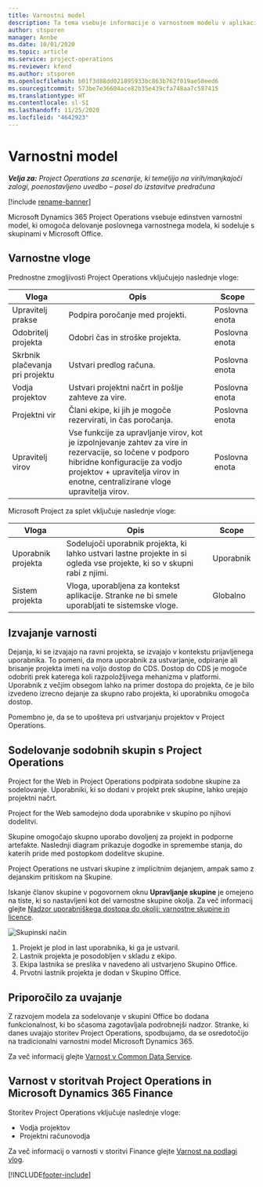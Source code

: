 ```yaml
---
title: Varnostni model
description: Ta tema vsebuje informacije o varnostnem modelu v aplikaciji Dynamics 365 Project Operations.
author: stsporen
manager: Annbe
ms.date: 10/01/2020
ms.topic: article
ms.service: project-operations
ms.reviewer: kfend
ms.author: stsporen
ms.openlocfilehash: b01f3d88dd021895933bc863b762f019ae50eed6
ms.sourcegitcommit: 573be7e36604ace82b35e439cfa748aa7c587415
ms.translationtype: HT
ms.contentlocale: sl-SI
ms.lasthandoff: 11/25/2020
ms.locfileid: "4642923"
---
```

# <a name="security-model"></a>Varnostni model

_**Velja za:** Project Operations za scenarije, ki temeljijo na virih/manjkajoči zalogi, poenostavljeno uvedbo – posel do izstavitve predračuna_

[!include [rename-banner](~/includes/cc-data-platform-banner.md)]

Microsoft Dynamics 365 Project Operations vsebuje edinstven varnostni model, ki omogoča delovanje poslovnega varnostnega modela, ki sodeluje s skupinami v Microsoft Office. 


## <a name="security-roles"></a>Varnostne vloge
Prednostne zmogljivosti Project Operations vključujejo naslednje vloge:

| Vloga                          | Opis                                                                                                                                                                 | Scope |
|-------------------------------|-----------------------------------------------------------------------------------------------------------------------------------------------------------------------------|------|
| Upravitelj prakse              | Podpira poročanje med projekti.                                                                                                            | Poslovna enota              |
| Odobritelj projekta              | Odobri čas in stroške projekta.                                                                                                                              | Poslovna enota |
| Skrbnik plačevanja pri projektu | Ustvari predlog računa.                                                                                                                                                 | Poslovna enota |
| Vodja projektov               | Ustvari projektni načrt in pošlje zahteve za vire.                                                                                                                              | Poslovna enota |
| Projektni vir              | Člani ekipe, ki jih je mogoče rezervirati, in čas poročanja.                                                                                                          | Poslovna enota|
| Upravitelj virov              | Vse funkcije za upravljanje virov, kot je izpolnjevanje zahtev za vire in rezervacije, so ločene v podporo hibridne konfiguracije za vodjo projektov + upravitelja virov in enotne, centralizirane vloge upravitelja virov. | Poslovna enota |


Microsoft Project za splet vključuje naslednje vloge:

| Vloga           | Opis                                                                                                        | Scope  |
|----------------|--------------------------------------------------------------------------------------------------------------------|--------|
| Uporabnik projekta   | Sodelujoči uporabnik projekta, ki lahko ustvari lastne projekte in si ogleda vse projekte, ki so v skupni rabi z njimi. | Uporabnik   |
| Sistem projekta | Vloga, uporabljena za kontekst aplikacije. Stranke ne bi smele uporabljati te sistemske vloge.                                    | Globalno |

## <a name="security-enforcement"></a>Izvajanje varnosti
Dejanja, ki se izvajajo na ravni projekta, se izvajajo v kontekstu prijavljenega uporabnika. To pomeni, da mora uporabnik za ustvarjanje, odpiranje ali brisanje projekta imeti na voljo dostop do CDS. Dostop do CDS je mogoče odobriti prek katerega koli razpoložljivega mehanizma v platformi. Uporabnik z večjim obsegom lahko na primer dostopa do projekta, če je bilo izvedeno izrecno dejanje za skupno rabo projekta, ki uporabniku omogoča dostop.

Pomembno je, da se to upošteva pri ustvarjanju projektov v Project Operations.

## <a name="modern-group-collaboration-with-project-operations"></a>Sodelovanje sodobnih skupin s Project Operations
Project for the Web in Project Operations podpirata sodobne skupine za sodelovanje. Uporabniki, ki so dodani v projekt prek skupine, lahko urejajo projektni načrt.

Project for the Web samodejno doda uporabnike v skupino po njihovi dodelitvi.

Skupine omogočajo skupno uporabo dovoljenj za projekt in podporne artefakte. Naslednji diagram prikazuje dogodke in spremembe stanja, do katerih pride med postopkom dodelitve skupine.

Project Operations ne ustvari skupine z implicitnim dejanjem, ampak samo z dejanskim pritiskom na Skupine.

Iskanje članov skupine v pogovornem oknu **Upravljanje skupine** je omejeno na tiste, ki so nastavljeni kot del varnostne skupine okolja. Za več informacij glejte [Nadzor uporabniškega dostopa do okolij: varnostne skupine in licence](https://docs.microsoft.com/power-platform/admin/control-user-access).

![Skupinski način](./media/groupsmode.png)

1. Projekt je plod in last uporabnika, ki ga je ustvaril.
2. Lastnik projekta je posodobljen v skladu z ekipo.
3. Ekipa lastnika se preslika v navedeno ali ustvarjeno Skupino Office.
4. Prvotni lastnik projekta je dodan v Skupino Office.

## <a name="deployment-recommendation"></a>Priporočilo za uvajanje
Z razvojem modela za sodelovanje v skupini Office bo dodana funkcionalnost, ki bo sčasoma zagotavljala podrobnejši nadzor. Stranke, ki danes uvajajo storitev Project Operations, spodbujamo, da se osredotočijo na tradicionalni varnostni model Microsoft Dynamics 365.

Za več informacij glejte [Varnost v Common Data Service](https://docs.microsoft.com/power-platform/admin/wp-security).

## <a name="project-operations-and-microsoft-dynamics-365-finance-security"></a>Varnost v storitvah Project Operations in Microsoft Dynamics 365 Finance
Storitev Project Operations vključuje naslednje vloge:

- Vodja projektov
- Projektni računovodja

Za več informacij o varnosti v storitvi Finance glejte [Varnost na podlagi vlog](https://docs.microsoft.com/dynamics365/fin-ops-core/dev-itpro/sysadmin/role-based-security).




[!INCLUDE[footer-include](../includes/footer-banner.md)]